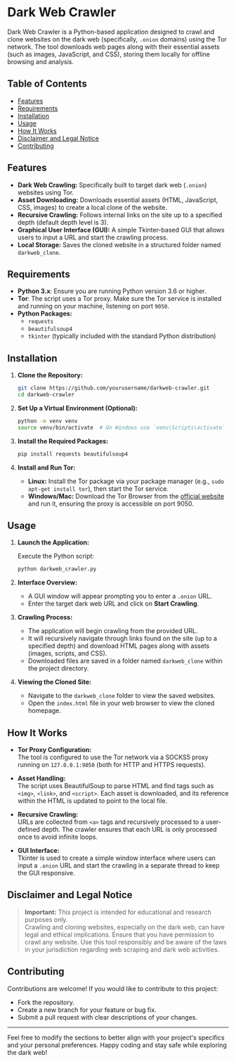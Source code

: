 # Dark Web Crawler

Dark Web Crawler is a Python-based application designed to crawl and clone websites on the dark web (specifically, `.onion` domains) using the Tor network. The tool downloads web pages along with their essential assets (such as images, JavaScript, and CSS), storing them locally for offline browsing and analysis.

## Table of Contents

- [Features](#features)
- [Requirements](#requirements)
- [Installation](#installation)
- [Usage](#usage)
- [How It Works](#how-it-works)
- [Disclaimer and Legal Notice](#disclaimer-and-legal-notice)
- [Contributing](#contributing)

## Features

- **Dark Web Crawling:** Specifically built to target dark web (`.onion`) websites using Tor.
- **Asset Downloading:** Downloads essential assets (HTML, JavaScript, CSS, images) to create a local clone of the website.
- **Recursive Crawling:** Follows internal links on the site up to a specified depth (default depth level is 3).
- **Graphical User Interface (GUI):** A simple Tkinter-based GUI that allows users to input a URL and start the crawling process.
- **Local Storage:** Saves the cloned website in a structured folder named `darkweb_clone`.

## Requirements

- **Python 3.x**: Ensure you are running Python version 3.6 or higher.
- **Tor**: The script uses a Tor proxy. Make sure the Tor service is installed and running on your machine, listening on port `9050`.
- **Python Packages:**
  - `requests`
  - `beautifulsoup4`
  - `tkinter` (typically included with the standard Python distribution)

## Installation

1. **Clone the Repository:**

   ```bash
   git clone https://github.com/yourusername/darkweb-crawler.git
   cd darkweb-crawler
   ```

2. **Set Up a Virtual Environment (Optional):**

   ```bash
   python -m venv venv
   source venv/bin/activate  # On Windows use `venv\Scripts\activate`
   ```

3. **Install the Required Packages:**

   ```bash
   pip install requests beautifulsoup4
   ```

4. **Install and Run Tor:**

   - **Linux:** Install the Tor package via your package manager (e.g., `sudo apt-get install tor`), then start the Tor service.
   - **Windows/Mac:** Download the Tor Browser from the [official website](https://www.torproject.org/) and run it, ensuring the proxy is accessible on port 9050.

## Usage

1. **Launch the Application:**

   Execute the Python script:

   ```bash
   python darkweb_crawler.py
   ```

2. **Interface Overview:**

   - A GUI window will appear prompting you to enter a `.onion` URL.
   - Enter the target dark web URL and click on **Start Crawling**.

3. **Crawling Process:**

   - The application will begin crawling from the provided URL.
   - It will recursively navigate through links found on the site (up to a specified depth) and download HTML pages along with assets (images, scripts, and CSS).
   - Downloaded files are saved in a folder named `darkweb_clone` within the project directory.

4. **Viewing the Cloned Site:**

   - Navigate to the `darkweb_clone` folder to view the saved websites.
   - Open the `index.html` file in your web browser to view the cloned homepage.

## How It Works

- **Tor Proxy Configuration:**  
  The tool is configured to use the Tor network via a SOCKS5 proxy running on `127.0.0.1:9050` (both for HTTP and HTTPS requests).

- **Asset Handling:**  
  The script uses BeautifulSoup to parse HTML and find tags such as `<img>`, `<link>`, and `<script>`. Each asset is downloaded, and its reference within the HTML is updated to point to the local file.

- **Recursive Crawling:**  
  URLs are collected from `<a>` tags and recursively processed to a user-defined depth. The crawler ensures that each URL is only processed once to avoid infinite loops.

- **GUI Interface:**  
  Tkinter is used to create a simple window interface where users can input a `.onion` URL and start the crawling in a separate thread to keep the GUI responsive.

## Disclaimer and Legal Notice

> **Important:** This project is intended for educational and research purposes only.  
> Crawling and cloning websites, especially on the dark web, can have legal and ethical implications. Ensure that you have permission to crawl any website. Use this tool responsibly and be aware of the laws in your jurisdiction regarding web scraping and dark web activities.

## Contributing

Contributions are welcome! If you would like to contribute to this project:
- Fork the repository.
- Create a new branch for your feature or bug fix.
- Submit a pull request with clear descriptions of your changes.

---

Feel free to modify the sections to better align with your project's specifics and your personal preferences. Happy coding and stay safe while exploring the dark web!
